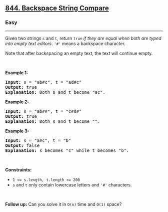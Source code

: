 <h2><a href="https://leetcode.com/problems/backspace-string-compare/">844. Backspace String Compare</a></h2><h3>Easy</h3><hr><div style="user-select: auto;"><p style="user-select: auto;">Given two strings <code style="user-select: auto;">s</code> and <code style="user-select: auto;">t</code>, return <code style="user-select: auto;">true</code> <em style="user-select: auto;">if they are equal when both are typed into empty text editors</em>. <code style="user-select: auto;">'#'</code> means a backspace character.</p>

<p style="user-select: auto;">Note that after backspacing an empty text, the text will continue empty.</p>

<p style="user-select: auto;">&nbsp;</p>
<p style="user-select: auto;"><strong style="user-select: auto;">Example 1:</strong></p>

<pre style="position: relative; user-select: auto;"><strong style="user-select: auto;">Input:</strong> s = "ab#c", t = "ad#c"
<strong style="user-select: auto;">Output:</strong> true
<strong style="user-select: auto;">Explanation:</strong> Both s and t become "ac".
<div class="open_grepper_editor" title="Edit &amp; Save To Grepper" style="user-select: auto;"></div></pre>

<p style="user-select: auto;"><strong style="user-select: auto;">Example 2:</strong></p>

<pre style="position: relative; user-select: auto;"><strong style="user-select: auto;">Input:</strong> s = "ab##", t = "c#d#"
<strong style="user-select: auto;">Output:</strong> true
<strong style="user-select: auto;">Explanation:</strong> Both s and t become "".
<div class="open_grepper_editor" title="Edit &amp; Save To Grepper" style="user-select: auto;"></div></pre>

<p style="user-select: auto;"><strong style="user-select: auto;">Example 3:</strong></p>

<pre style="position: relative; user-select: auto;"><strong style="user-select: auto;">Input:</strong> s = "a#c", t = "b"
<strong style="user-select: auto;">Output:</strong> false
<strong style="user-select: auto;">Explanation:</strong> s becomes "c" while t becomes "b".
<div class="open_grepper_editor" title="Edit &amp; Save To Grepper" style="user-select: auto;"></div></pre>

<p style="user-select: auto;">&nbsp;</p>
<p style="user-select: auto;"><strong style="user-select: auto;">Constraints:</strong></p>

<ul style="user-select: auto;">
	<li style="user-select: auto;"><code style="user-select: auto;"><span style="user-select: auto;">1 &lt;= s.length, t.length &lt;= 200</span></code></li>
	<li style="user-select: auto;"><span style="user-select: auto;"><code style="user-select: auto;">s</code> and <code style="user-select: auto;">t</code> only contain lowercase letters and <code style="user-select: auto;">'#'</code> characters.</span></li>
</ul>

<p style="user-select: auto;">&nbsp;</p>
<p style="user-select: auto;"><strong style="user-select: auto;">Follow up:</strong> Can you solve it in <code style="user-select: auto;">O(n)</code> time and <code style="user-select: auto;">O(1)</code> space?</p>
</div>